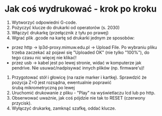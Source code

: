 # Jak coś wydrukować - krok po kroku
1. Wytworzyć odpowiedni G-code.
1. Pożyczyć klucze do drukarki od operatorów (s. 2030)
1. Włączyć drukarkę (przełącznik z tyłu po prawej)
1. Wgrać plik .gcode na kartę sd drukarki jednym ze sposobów:
 - przez http -> lp3d-proxy.mimuw.edu.pl -> Upload File. Po wybraniu pliku trzeba zaczekać aż pojawi się "Uploaded OK" (nie tylko "100%"), do tego czasu nic więcej nie klikać!
 - przez usb -> kabel jest po lewej stronie, widać w komputerze jak pendrive. Nie usuwać/nadpisywać innych plików (np. firmware'u)!
1. Przygotować stół i głowicę (na razie marker i kartkę). Sprawdzić że pozycja Z=0 jest rozsądna, ewentualnie poprawić śrubą mikrometryczną po lewej
1. Uruchomić drukowanie z pliku - "Play" na wyświetlaczu lcd lub po http.
1. Obserwować uważnie, jak coś pójdzie nie tak to RESET (czerwony przycisk).
1. Wyłączyć drukarkę, zamknąć szafkę, oddać klucze.

